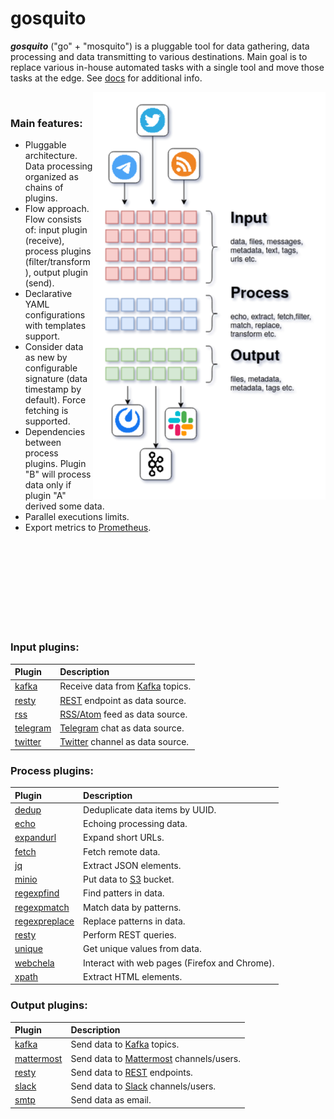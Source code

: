 # gosquito


***gosquito*** ("go" + "mosquito") is a pluggable tool for data
gathering, data processing and data transmitting to various destinations. 
Main goal is to replace various in-house automated tasks with a single tool and move those tasks at the edge. See [docs](docs/README.md) for additional info.

<img align="right" src="assets/gosquito.png">

<br>

### Main features:

* Pluggable architecture. Data processing organized as chains of plugins.
* Flow approach. Flow consists of: input plugin (receive), process plugins (filter/transform), output
  plugin (send).
* Declarative YAML configurations with templates support.
* Consider data as new by configurable signature (data timestamp by default). Force fetching is supported.
* Dependencies between process plugins. Plugin "B" will process data only if plugin "A" derived some data.
* Parallel executions limits. 
* Export metrics to [Prometheus](https://prometheus.io/).

<br><br><br><br>
<br><br><br><br>

### Input plugins:

| Plugin                                     | Description                                                                                    |
|:-------------------------------------------|:-----------------------------------------------------------------------------------------------|
| [kafka](docs/plugins/input/kafka.md)       | Receive data from [Kafka](https://kafka.apache.org/) topics.                                   |
| [resty](docs/plugins/input/resty.md)       | [REST](https://en.wikipedia.org/wiki/Representational_state_transfer) endpoint as data source. |
| [rss](docs/plugins/input/rss.md)           | [RSS/Atom](https://en.wikipedia.org/wiki/RSS) feed as data source.                             |
| [telegram](docs/plugins/input/telegram.md) | [Telegram](https://telegram.org/) chat as data source.                                         |
| [twitter](docs/plugins/input/twitter.md)   | [Twitter](https://twitter.com/) channel as data source.                                        |

### Process plugins:

| Plugin                                                 | Description                                                       |
|:-------------------------------------------------------|:------------------------------------------------------------------|
| [dedup](docs/plugins/process/dedup.md)                 | Deduplicate data items by UUID.                                   |
| [echo](docs/plugins/process/echo.md)                   | Echoing processing data.                                          |
| [expandurl](docs/plugins/process/expandurl.md)         | Expand short URLs.                                                |
| [fetch](docs/plugins/process/fetch.md)                 | Fetch remote data.                                                |
| [jq](docs/plugins/process/jq.md)                       | Extract JSON elements.                                            |
| [minio](docs/plugins/process/minio.md)                 | Put data to [S3](https://en.wikipedia.org/wiki/Amazon_S3) bucket. |
| [regexpfind](docs/plugins/process/regexpfind.md)       | Find patters in data.                                             |
| [regexpmatch](docs/plugins/process/regexpmatch.md)     | Match data by patterns.                                           |
| [regexpreplace](docs/plugins/process/regexpreplace.md) | Replace patterns in data.                                         |
| [resty](docs/plugins/process/resty.md)                 | Perform REST queries.                                             |
| [unique](docs/plugins/process/unique.md)               | Get unique values from data.                                      |
| [webchela](docs/plugins/process/webchela.md)           | Interact with web pages (Firefox and Chrome).                     |
| [xpath](docs/plugins/process/xpath.md)                 | Extract HTML elements.                                            |

### Output plugins:

| Plugin                                          | Description                                                                                   |
|:------------------------------------------------|:----------------------------------------------------------------------------------------------|
| [kafka](docs/plugins/output/kafka.md)           | Send data to [Kafka](https://kafka.apache.org/) topics.                                       |
| [mattermost](docs/plugins/output/mattermost.md) | Send data to [Mattermost](https://mattermost.org/) channels/users.                            |
| [resty](docs/plugins/output/resty.md)           | Send data to [REST](https://en.wikipedia.org/wiki/Representational_state_transfer) endpoints. |
| [slack](docs/plugins/output/slack.md)           | Send data to [Slack](https://slack.com) channels/users.                                       |
| [smtp](docs/plugins/output/smtp.md)             | Send data as email.                                                                           |
